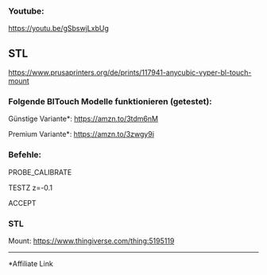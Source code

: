 ### Youtube:
https://youtu.be/gSbswjLxbUg

## STL

https://www.prusaprinters.org/de/prints/117941-anycubic-vyper-bl-touch-mount


### Folgende BlTouch Modelle funktionieren (getestet):

Günstige Variante*: https://amzn.to/3tdm6nM

Premium Variante*: https://amzn.to/3zwgy9i





### Befehle:


PROBE_CALIBRATE

TESTZ z=-0.1

ACCEPT 



### STL 

Mount: https://www.thingiverse.com/thing:5195119

___________________________________________________________________________
*Affiliate Link
